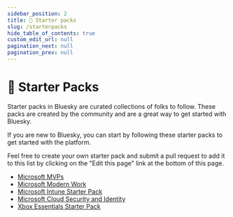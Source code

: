 ```yaml
---
sidebar_position: 2
title: 🚀 Starter packs
slug: /starterpacks
hide_table_of_contents: true
custom_edit_url: null
pagination_next: null
pagination_prev: null
---
```


# 🚀 Starter Packs

Starter packs in Bluesky are curated collections of folks to follow. These packs are created by the community and are a great way to get started with Bluesky.

If you are new to Bluesky, you can start by following these starter packs to get started with the platform.

Feel free to create your own starter pack and submit a pull request to add it to this list by clicking on the "Edit this page" link at the bottom of this page.

* [Microsoft MVPs](https://bsky.app/starter-pack/tobiasfenster.io/3l7ed6ge7gs2r)
* [Microsoft Modern Work](https://bsky.app/starter-pack/modernworkmentor.com/3labwwq32nu2y)
* [Microsoft Intune Starter Pack](https://bsky.app/starter-pack/jeroen.burgerhout.org/3l7ngjc3oss2t)
* [Microsoft Cloud Security and Identity](https://bsky.app/starter-pack/jeftek.com/3l6xljuyq2x2j)
* [Xbox Essentials Starter Pack](https://bsky.app/starter-pack/deadly-headley.bsky.social/3l7fctgd7gw2h)
